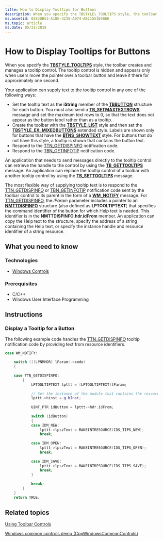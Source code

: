 ```yaml
---
title: How to Display Tooltips for Buttons
description: When you specify the TBSTYLE\_TOOLTIPS style, the toolbar creates and manages a tooltip control. The tooltip control is hidden and appears only when users move the pointer over a toolbar button and leave it there for approximately one second.
ms.assetid: 0383DB63-A10E-4235-A974-AB21551E086B
ms.topic: article
ms.date: 05/31/2018
---
```


# How to Display Tooltips for Buttons

When you specify the [**TBSTYLE\_TOOLTIPS**](toolbar-control-and-button-styles.md) style, the toolbar creates and manages a tooltip control. The tooltip control is hidden and appears only when users move the pointer over a toolbar button and leave it there for approximately one second.

Your application can supply text to the tooltip control in any one of the following ways:

-   Set the tooltip text as the **iString** member of the [**TBBUTTON**](/windows/desktop/api/Commctrl/ns-commctrl-tbbutton) structure for each button. You must also send a [**TB\_SETMAXTEXTROWS**](tb-setmaxtextrows.md) message and set the maximum text rows to 0, so that the text does not appear as the button label rather than as a tooltip.
-   Create the toolbar with the [**TBSTYLE\_LIST**](toolbar-control-and-button-styles.md) style and then set the [**TBSTYLE\_EX\_MIXEDBUTTONS**](toolbar-extended-styles.md) extended style. Labels are shown only for buttons that have the [**BTNS\_SHOWTEXT**](toolbar-control-and-button-styles.md) style. For buttons that do not have this style, a tooltip is shown that contains the button text.
-   Respond to the [TTN\_GETDISPINFO](ttn-getdispinfo.md) notification code.
-   Respond to the [TBN\_GETINFOTIP](tbn-getinfotip.md) notification code.

An application that needs to send messages directly to the tooltip control can retrieve the handle to the control by using the [**TB\_GETTOOLTIPS**](tb-gettooltips.md) message. An application can replace the tooltip control of a toolbar with another tooltip control by using the [**TB\_SETTOOLTIPS**](tb-settooltips.md) message.

The most flexible way of supplying tooltip text is to respond to the [TTN\_GETDISPINFO](ttn-getdispinfo.md) or [TBN\_GETINFOTIP](tbn-getinfotip.md) notification code sent by the toolbar control to its parent in the form of a [**WM\_NOTIFY**](wm-notify.md) message. For [TTN\_GETDISPINFO](ttn-getdispinfo.md), the *lParam* parameter includes a pointer to an [**NMTTDISPINFO**](/windows/win32/api/commctrl/ns-commctrl-nmttdispinfoa) structure (also defined as **LPTOOLTIPTEXT**) that specifies the command identifier of the button for which Help text is needed. This identifier is in the **NMTTDISPINFO.hdr.idFrom** member. An application can copy the Help text to the structure, specify the address of a string containing the Help text, or specify the instance handle and resource identifier of a string resource.

## What you need to know

### Technologies

-   [Windows Controls](window-controls.md)

### Prerequisites

-   C/C++
-   Windows User Interface Programming

## Instructions

### Display a Tooltip for a Button

The following example code handles the [TTN\_GETDISPINFO](ttn-getdispinfo.md) tooltip notification code by providing text from resource identifiers.


```C++
case WM_NOTIFY: 
            
    switch (((LPNMHDR) lParam)->code) 
    {
    
    case TTN_GETDISPINFO: 
        { 
            LPTOOLTIPTEXT lpttt = (LPTOOLTIPTEXT)lParam; 
            
            // Set the instance of the module that contains the resource.
            lpttt->hinst = g_hInst; 
            
            UINT_PTR idButton = lpttt->hdr.idFrom;
            
            switch (idButton) 
            { 
            case IDM_NEW: 
                lpttt->lpszText = MAKEINTRESOURCE(IDS_TIPS_NEW); 
                break; 
                
            case IDM_OPEN: 
                lpttt->lpszText = MAKEINTRESOURCE(IDS_TIPS_OPEN); 
                break; 
                
            case IDM_SAVE: 
                lpttt->lpszText = MAKEINTRESOURCE(IDS_TIPS_SAVE); 
                break; 
            } 
            
            break; 
        } 
    }
    return TRUE;
```



## Related topics

<dl> <dt>

[Using Toolbar Controls](using-toolbar-controls.md)
</dt> <dt>

[Windows common controls demo (CppWindowsCommonControls)](https://code.msdn.microsoft.com/CppWindowsCommonControls-9ea0de64)
</dt> </dl>

 

 




